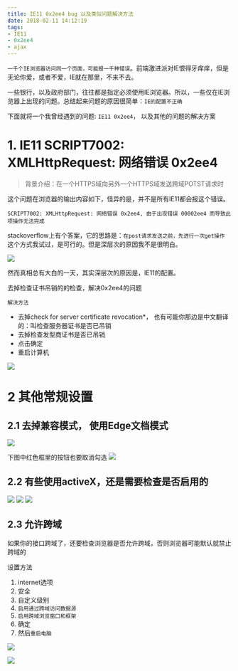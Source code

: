 ```yaml
---
title: IE11 0x2ee4 bug 以及类似问题解决方法
date: 2018-02-11 14:12:19
tags:
- IE11
- 0x2ee4
- ajax
---
```


`一千个IE浏览器访问同一个页面，可能报一千种错误`。前端激进派对IE恨得牙痒痒，但是无论你爱，或者不爱，IE就在那里，不来不去。

一些银行，以及政府部门，往往都是指定必须使用IE浏览器。所以，一些仅在IE浏览器上出现的问题。总结起来问题的原因很简单：`IE的配置不正确`

下面就将一个我曾经遇到的问题: `IE11 0x2ee4`， 以及其他的问题的解决方案

# 1. IE11 SCRIPT7002: XMLHttpRequest: 网络错误 0x2ee4

> 背景介绍：在一个HTTPS域向另外一个HTTPS域发送跨域POTST请求时

这个问题在浏览器的输出内容如下，怪异的是，并不是所有IE11都会报这个错误。

```
SCRIPT7002: XMLHttpRequest: 网络错误 0x2ee4, 由于出现错误 00002ee4 而导致此项操作无法完成
```

stackoverflow上有个答案，它的思路是：`在post请求发送之前，先进行一次get操作` 这个方式我试过，是可行的。但是深层次的原因我不是很明白。


![](http://p3alsaatj.bkt.clouddn.com/20180211141321_kcU1Mh_Screenshot.jpeg)


然而真相总有大白的一天，其实深层次的原因是，IE11的配置。

去掉检查证书吊销的的检查，解决0x2ee4的问题

`解决方法`
- 去掉check for server certificate revocation*， 也有可能你那边是中文翻译的：叫检查服务器证书是否已吊销
- 去掉检查发型商证书是否已吊销
- 点击确定
- 重启计算机

![](http://p3alsaatj.bkt.clouddn.com/20180211141332_EzU6Hs_Screenshot.jpeg)

# 2 其他常规设置

## 2.1 去掉兼容模式， 使用Edge文档模式

![](http://p3alsaatj.bkt.clouddn.com/20180211141344_ctLchE_Screenshot.jpeg)

下图中红色框里的按钮也要取消勾选
![](http://p3alsaatj.bkt.clouddn.com/20180211141353_182pMj_Screenshot.jpeg)

## 2.2 有些使用activeX，还是需要检查是否启用的
![](http://p3alsaatj.bkt.clouddn.com/20180211141403_eM2ajd_Screenshot.jpeg)
![](http://p3alsaatj.bkt.clouddn.com/20180211141414_8gyYUu_Screenshot.jpeg)
![](http://p3alsaatj.bkt.clouddn.com/20180211141427_CeMrwH_Screenshot.jpeg)

## 2.3 允许跨域
如果你的接口跨域了，还要检查浏览器是否允许跨域，否则浏览器可能默认就禁止跨域的

设置方法 
1. internet选项 
2. 安全 
3. 自定义级别 
4. `启用通过跨域访问数据源`
5. `启用跨域浏览窗口和框架`
5. 确定 
6. 然后`重启电脑`

![](http://p3alsaatj.bkt.clouddn.com/20180211141443_fV3amH_Screenshot.jpeg)


![](http://p3alsaatj.bkt.clouddn.com/20180322150920_oVhst9_Jietu20180322-150855.jpeg)